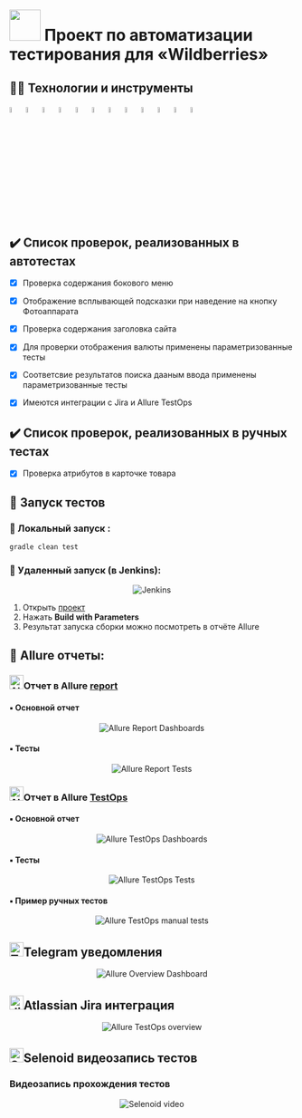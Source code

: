 
# <a href="https://www.wildberries.ru/"><img src="images/logo.png" width="55" height="55"/></a> Проект по автоматизации тестирования для «Wildberries»

## :technologist: Технологии и инструменты

<p  align="center">

<a href="https://www.jetbrains.com/idea/"><img width="5%" title="IntelliJ IDEA" src="media/logo/Idea.svg"></a>
<a href="https://www.java.com/"><img width="5%" title="Java" src="media/logo/Java.svg"></a>
<a href="https://selenoid.autotests.cloud/"><img width="5%" title="Selenoid" src="media/logo/Selenoid.svg"></a>
<a href="https://selenide.org/"><img width="5%" title="Selenide" src="media/logo/Selenide.svg"></a>
<a href="https://gradle.org/"><img width="5%" title="Gradle" src="media/logo/Gradle.svg"></a>
<a href="https://junit.org/junit5/"><img width="5%" title="Junit5" src="media/logo/Junit5.svg"></a>
<a href="https://github.com/"><img width="5%" title="GitHub" src="media/logo/GitHub.svg"></a>
<a href="https://allurereport.org/"><img width="5%" title="Allure Report" src="media/logo/Allure.svg"></a>
<a href="https://qameta.io/"><img width="5%" title="Allure TestOps" src="media/logo/Allure_TO.svg"></a>
<a href="https://www.jenkins.io/"><img width="5%" title="Jenkins" src="media/logo/Jenkins_logo.svg"></a>
<a href="https://www.atlassian.com/ru/software/jira"><img width="5%" title="Jira" src="media/logo/Jira.svg"></a>
<a href="https://web.telegram.org/"><img width="5%" title="Telegram" src="media/logo/Telegram.svg"></a>
</p>


## :heavy_check_mark: Список проверок, реализованных в автотестах

- [x] Проверка содержания бокового меню
- [x] Отображение всплывающей подсказки при наведение на кнопку Фотоаппарата
- [x] Проверка содержания заголовка сайта
- [x] Для проверки отображения валюты применены параметризованные тесты
- [x] Соответсвие результатов поиска дааным ввода применены параметризованные тесты
- [x] Имеются интеграции с Jira и Allure TestOps



## :heavy_check_mark: Список проверок, реализованных в ручных тестах

- [x] Проверка атрибутов в карточке товара


## :rocket: Запуск тестов

###  :rocket: Локальный запуск :
```bash
gradle clean test
```

###  :rocket: Удаленный запуск (в Jenkins):
<p align="center">
<img title="Jenkins" src="media/video/Jenkins.jpg">
</p>

1. Открыть <a target="_blank" href="https://jenkins.autotests.cloud/job/wildberries1/">проект</a>
2. Нажать **Build with Parameters**
3. Результат запуска сборки можно посмотреть в отчёте Allure

## :triangular_flag_on_post: Allure отчеты:

### <img src="media/logo/Allure.svg" width="25" height="25"  alt="Allure"/>Отчет в Allure</a> <a target="_blank" href="https://jenkins.autotests.cloud/job/wildberries1/allure/"> report</a>

#### :black_small_square: Основной отчет
<p align="center">
<img title="Allure Report Dashboards" src="media/video/othetAllure.jpg">
</p>

#### :black_small_square: Тесты
<p align="center">
<img title="Allure Report Tests" src="media/images/testForAllure.png">
</p>

### <img src="media/logo/Allure_TO.svg" width="25" height="25"  alt="Allure TestOps"/>Отчет в Allure</a> <a target="_blank" href="https://allure.autotests.cloud/project/3815/dashboards"> TestOps</a>

#### :black_small_square: Основной отчет
<p align="center">
<img title="Allure TestOps Dashboards" src="media/images/testOpsOrhet.png">
</p>

#### :black_small_square: Тесты
<p align="center">
<img title="Allure TestOps Tests" src="media/images/testsForTestOp.png">
</p>


#### :black_small_square: Пример ручных тестов
<p align="center">
  <img title="Allure TestOps manual tests" src="media/images/forManual.png">
</p>

## <img src="media/logo/Telegram.svg" width="25" height="25"  alt="Telegram"/>Telegram уведомления</a>

<p align="center">
<img title="Allure Overview Dashboard" src="media/images/telegram.png">
</p>

## <img src="media/logo/Jira.svg" width="25" height="25" alt="Jira"/>Atlassian Jira интеграция</a>
<p align="center">
  <img title="Allure TestOps overview" src="media/images/jira.png">
</p>

##  <img src="media/logo/Selenoid.svg" width="25" height="25" alt="Selenoid"/>Selenoid видеозапись тестов</a>
### Видеозапись прохождения тестов

<p align="center">

  <img title="Selenoid video" src="media/video/video.gif">

</p>
